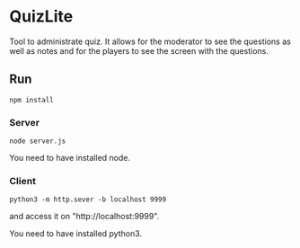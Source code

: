 # QuizLite

Tool to administrate quiz.
It allows for the moderator to see 
the questions as well as notes and 
for the players to see the screen 
with the questions.

## Run
```npm install```

### Server
```
node server.js
```
You need to have installed node.

### Client
```
python3 -m http.sever -b localhost 9999
```
and access it on "http://localhost:9999".

You need to have installed python3.